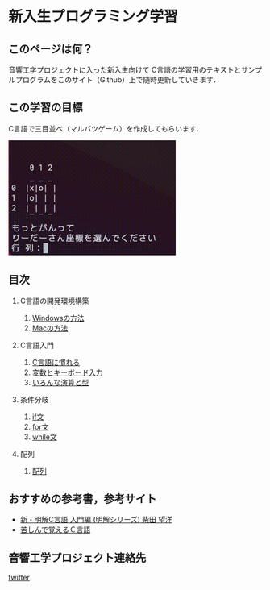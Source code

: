 # 新入生プログラミング学習

## このページは何？

音響工学プロジェクトに入った新入生向けて
C言語の学習用のテキストとサンプルプログラムをこのサイト（Github）上で随時更新していきます．

## この学習の目標

C言語で三目並べ（マルバツゲーム）を作成してもらいます．

![goal](goal.gif "三目並べ")

## 目次

1. C言語の開発環境構築
   1. [Windowsの方法](c_setting/windows.md)
   1. [Macの方法](c_setting/mac.md)
1. C言語入門
   1. [C言語に慣れる](c_intro/2_1/c_pro01.md)
   1. [変数とキーボード入力](c_intro/2_2/c_pro02.md)
   1. [いろんな演算と型](c_intro/2_3/c_pro03.md)
1. 条件分岐
   1. [if文](c_cond/3_1/c_pro04.md)
   1. [for文](c_cond/3_2/c_pro05.md)
   1. [while文](c_cond/3_3/c_pro06.md)

1. 配列
   1. [配列](c_array/4_1/array.md)

## おすすめの参考書，参考サイト

* [新・明解C言語 入門編 (明解シリーズ)   柴田 望洋](https://www.amazon.co.jp/dp/479737702X/ref=cm_sw_r_tw_dp_TGSERK5TFNCC2Z9XE9AD)
* [苦しんで覚えるＣ言語](https://9cguide.appspot.com/)

## 音響工学プロジェクト連絡先

[twitter](https://twitter.com/niigata_onkyo)
